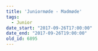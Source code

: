 ```yaml
---
title: 'Juniormøde - Madmøde'
tags:
  - Junior
date_start: "2017-09-26T17:00:00"
date_end: "2017-09-26T19:00:00"
old_id: 6895
---
```

